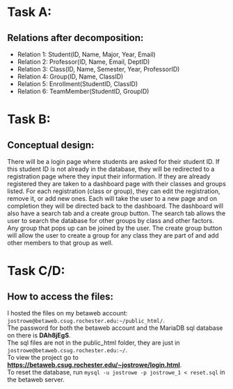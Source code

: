 # Task A:
## Relations after decomposition:
- Relation 1: Student(ID, Name, Major, Year, Email)
- Relation 2: Professor(ID, Name, Email, DeptID)
- Relation 3: Class(ID, Name, Semester, Year, ProfessorID)
- Relation 4: Group(ID, Name, ClassID)
- Relation 5: Enrollment(StudentID, ClassID)
- Relation 6: TeamMember(StudentID, GroupID)

# Task B:
## Conceptual design:
There will be a login page where students are asked for their student ID. If this student ID is not already in the database, they will be redirected to a registration page where they input their information. If they are already registered they are taken to a dashboard page with their classes and groups listed. For each registration (class or group), they can edit the registration, remove it, or add new ones. Each will take the user to a new page and on completion they will be directed back to the dashboard. The dashboard will also have a search tab and a create group button. The search tab allows the user to search the database for other groups by class and other factors. Any group that pops up can be joined by the user. The create group button will allow the user to create a group for any class they are part of and add other members to that group as well.

# Task C/D:
## How to access the files:
I hosted the files on my betaweb account: ```jostrowe@betaweb.csug.rochester.edu:~/public_html/```.  
The password for both the betaweb account and the MariaDB sql database on there is **DAh8jEgS**.  
The sql files are not in the public_html folder, they are just in ```jostrowe@betaweb.csug.rochester.edu:~/```.  
To view the project go to **https://betaweb.csug.rochester.edu/~jostrowe/login.html**.  
To reset the database, run ```mysql -u jostrowe -p jostrowe_1 < reset.sql``` in the betaweb server.
